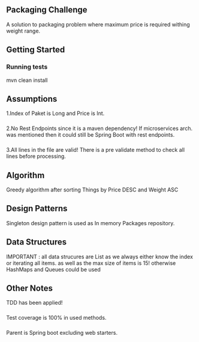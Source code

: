 ## Packaging Challenge
A solution to packaging problem where maximum price is required withing weight range.

## Getting Started
### Running tests
mvn clean install
## Assumptions
1.Index of Paket is Long and Price is Int.
###
2.No Rest Endpoints since it is a maven dependency! If microservices arch. was mentioned then it could still be Spring Boot with rest endpoints. 
###
3.All lines in the file are valid! There is a pre validate method to check all lines before processing.
## Algorithm
Greedy algorithm after sorting Things by Price DESC and Weight ASC
## Design Patterns
Singleton design pattern is used as In memory Packages repository.
## Data Structures
IMPORTANT : all data strucures are List as we always either know the index or iterating all items. 
as well as the max size of items is 15! otherwise HashMaps and Queues could be used
## Other Notes
TDD has been applied!
###
Test coverage is 100% in used methods.
###
Parent is Spring boot excluding web starters.